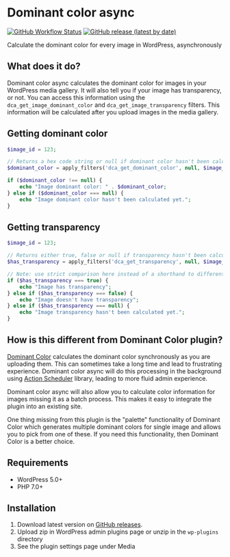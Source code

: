 # Dominant color async

[![GitHub Workflow Status](https://img.shields.io/github/workflow/status/CreunaFI/dominant-color-async/Build?logo=github)](https://github.com/CreunaFI/dominant-color-async/actions)
[![GitHub release (latest by date)](https://img.shields.io/github/v/release/CreunaFI/dominant-color-async?logo=github)](https://github.com/CreunaFI/dominant-color-async/releases)


Calculate the dominant color for every image in WordPress, asynchronously

## What does it do?

Dominant color async calculates the dominant color for images in your WordPress media gallery. It will also tell you if your image has transparency, or not. You can access this information using the `dca_get_image_dominant_color` and `dca_get_image_transparency` filters. This information will be calculated after you upload images in the media gallery.

## Getting dominant color

```php
$image_id = 123;

// Returns a hex code string or null if dominant color hasn't been calculated yet 
$dominant_color = apply_filters('dca_get_dominant_color', null, $image_id);

if ($dominant_color !== null) {
    echo "Image dominant color: " . $dominant_color;
} else if ($dominant_color === null) {
    echo "Image dominant color hasn't been calculated yet.";
}
```

## Getting transparency

```php
$image_id = 123;

// Returns either true, false or null if transparency hasn't been calculated yet
$has_transparency = apply_filters('dca_get_transparency', null, $image_id);

// Note: use strict comparison here instead of a shorthand to differentiate between false and null
if ($has_transparency === true) {
    echo "Image has transparency";
} else if ($has_transparency === false) {
    echo "Image doesn't have transparency";
} else if ($has_transparency === null) {
    echo "Image transparency hasn't been calculated yet.";
}
```

## How is this different from Dominant Color plugin?

[Dominant Color](https://wordpress.org/plugins/dominant-color/) calculates the dominant color synchronously as you are uploading them. This can sometimes take a long time and lead to frustrating experience. Dominant color async will do this processing in the background using [Action Scheduler](https://actionscheduler.org/) library, leading to more fluid admin experience.

Dominant color async will also allow you to calculate color information for images missing it as a batch process. This makes it easy to integrate the plugin into an existing site.

One thing missing from this plugin is the "palette" functionality of Dominant Color which generates multiple dominant colors for single image and allows you to pick from one of these. If you need this functionality, then Dominant Color is a better choice.

## Requirements

* WordPress 5.0+
* PHP 7.0+

## Installation

1. Download latest version on [GitHub releases](https://github.com/CreunaFI/dominant-color-async/releases).
2. Upload zip in WordPress admin plugins page or unzip in the `wp-plugins` directory
3. See the plugin settings page under Media
